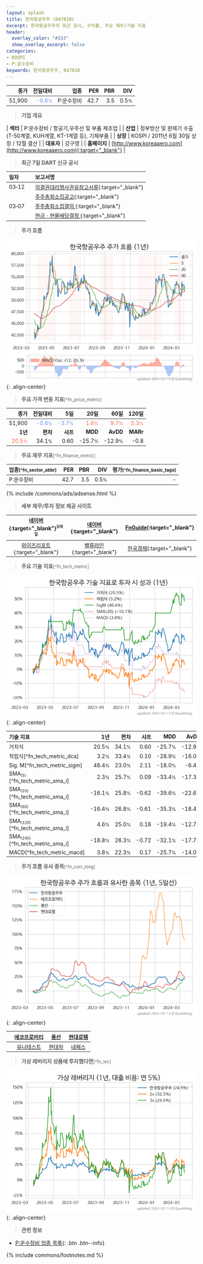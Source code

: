 ```yaml
---
layout: splash
title: 한국항공우주 (047810)
excerpt: 한국항공우주의 최근 공시, 수익률, 주요 재무/기술 지표
header:
  overlay_color: "#333"
  show_overlay_excerpt: false
categories:
- KOSPI
- P:운수장비
keywords: 한국항공우주, 047810
---
```


| **종가** | **전일대비** | **업종** | **PER** | **PBR** | **DIV** |
| -------: | -----------: | -------: | ------: | ------: | ------: |
| 51,900 | <span style="color: cornflowerblue">-0.6<small>%</small></span> | P:운수장비 | 42.7 | 3.5 | 0.5<small>%</small> |

<!-- more -->


> **기업 개요**<a id="company"></a>

| <span style="white-space:nowrap;">**섹터**</span> | P:운수장비 / 항공기,우주선 및 부품 제조업 |
| <span style="white-space:nowrap;">**산업**</span> | 정부방산 및 완제기 수출(T-50계열, KUH계열, KT-1계열 등), 기체부품 |
| <span style="white-space:nowrap;">**상장**</span> | KOSPI / 2011년 6월 30일 상장 / 12월 결산 |
| <span style="white-space:nowrap;">**대표자**</span> | 강구영 |
| <span style="white-space:nowrap;">**홈페이지**</span> | [http://www.koreaaero.com](http://www.koreaaero.com){:target="_blank"} |


> **최근 7일 DART 신규 공시**<a id="dart"></a>

| **일자** |      | **보고서명** |
| :------- | :--- | :----------- |
| 03&#x2011;12 | | [의결권대리행사권유참고서류](https://dart.fss.or.kr/dsaf001/main.do?rcpNo=20240312000248){:target="_blank"} |
|  | | [주주총회소집공고](https://dart.fss.or.kr/dsaf001/main.do?rcpNo=20240312000238){:target="_blank"} |
| 03&#x2011;07 | | [주주총회소집결의              ](https://dart.fss.or.kr/dsaf001/main.do?rcpNo=20240307801061){:target="_blank"} |
|  | | [현금ㆍ현물배당결정              ](https://dart.fss.or.kr/dsaf001/main.do?rcpNo=20240307801082){:target="_blank"} |


> **주가 흐름**<a id="price"></a>

![047810](/stock/images/047810.png){: .align-center}


> **주요 가격 변동 지표**<small>[^fn_price_metric]</small>

| **종가** | **전일대비** | **5일** | **20일** | **60일** | **120일** |
| -------: | -----------: | ------: | -------: | -------: | --------: |
| 51,900 | <span style="color: cornflowerblue">-0.6<small>%</small></span> | <span style="color: cornflowerblue">-3.7<small>%</small></span> | <span style="color: tomato">1.6<small>%</small></span> | <span style="color: tomato">9.7<small>%</small></span> | <span style="color: tomato">5.3<small>%</small></span> |
| **1년** | **편차** | **샤프** | **MDD** | **AvDD** | **MARr** |
| <span style="color: tomato">20.5<small>%</small></span> | 34.1<small>%</small> | 0.60 | -25.7<small>%</small> | -12.9<small>%</small> | -0.8 |


> **주요 재무 지표**<small>[^fn_finance_metric]</small>

| **업종**<small>[^fn_sector_abbr]</small> | **PER** | **PBR** | **DIV** | **평가**<small>[^fn_finance_basic_tags]</small> |
| :--------------------------------------- | ------: | ------: | ------: | ----------------------------------------------: |
| P:운수장비 | 42.7 | 3.5 | 0.5<small>%</small> | - |



{% include /commons/ads/adsense.html %}

> **세부 재무/투자 정보 제공 사이트**

| [네이버](https://m.stock.naver.com/domestic/stock/047810/finance/summary){:target="_blank"}<sup><small>모바일</small></sup> | [네이버](https://finance.naver.com/item/coinfo.naver?code=047810){:target="_blank"} | [FnGuide](https://comp.fnguide.com/SVO2/ASP/SVD_Invest.asp?gicode=A047810&MenuYn=Y){:target="_blank"} |
| :---: | :---: | :---: |
| [와이즈리포트](https://comp.wisereport.co.kr/company/c1040001.aspx?cmp_cd=047810){:target="_blank"} | [밸류라인](https://www.valueline.co.kr/finance/summary/047810){:target="_blank"} | [한국경제](https://markets.hankyung.com/stock/047810/financial-summary){:target="_blank"} |


> **주요 기술 지표**<small>[^fn_tech_metric]</small>


![047810](/stock/images/047810_tech.png){: .align-center}

| **기술 지표** | **1년** | **편차** | **샤프** | **MDD** | **AvDD** |
| :------------ | ------: | -----------: | -------: | ------: | -------: |
| 거치식 | 20.5<small>%</small> | 34.1<small>%</small> | 0.60 | -25.7<small>%</small> | -12.9<small>%</small> |
| 적립식[^fn_tech_metric_dca] | 3.2<small>%</small> | 33.4<small>%</small> | 0.10 | -28.9<small>%</small> | -16.0<small>%</small> |
| Sig. M[^fn_tech_metric_sigm] | 48.4<small>%</small> | 23.0<small>%</small> | 2.11 | -18.0<small>%</small> | -6.4<small>%</small> |
| SMA<small><sub>(5)</sub></small>[^fn_tech_metric_sma_i] | 2.3<small>%</small> | 25.7<small>%</small> | 0.09 | -33.4<small>%</small> | -17.3<small>%</small> |
| SMA<small><sub>(20)</sub></small>[^fn_tech_metric_sma_i] | -16.1<small>%</small> | 25.8<small>%</small> | -0.62 | -39.6<small>%</small> | -22.6<small>%</small> |
| SMA<small><sub>(60)</sub></small>[^fn_tech_metric_sma_i] | -16.4<small>%</small> | 26.8<small>%</small> | -0.61 | -35.3<small>%</small> | -18.4<small>%</small> |
| SMA<small><sub>(120)</sub></small>[^fn_tech_metric_sma_i] | 4.6<small>%</small> | 25.0<small>%</small> | 0.18 | -19.4<small>%</small> | -12.7<small>%</small> |
| SMA<small><sub>(240)</sub></small>[^fn_tech_metric_sma_i] | -18.8<small>%</small> | 26.3<small>%</small> | -0.72 | -32.1<small>%</small> | -17.7<small>%</small> |
| MACD[^fn_tech_metric_macd] | 3.8<small>%</small> | 22.3<small>%</small> | 0.17 | -25.7<small>%</small> | -14.0<small>%</small> |


> **주가 흐름 유사 종목**<a id="corr"></a><small>[^fn_corr_long]</small>

![047810](/stock/images/047810_corr.png){: .align-center}

|       | [에코프로머티](/450080/) | [풍산](/103140/) | [현대로템](/064350/) |
| :---: | :------------------------------------: | :------------------------------------: | :------------------------------------: |
|       | [유니테스트](/086390/) | [현대차](/005380/) | [네패스](/033640/) |


> **가상 레버리지 상품에 투자했다면**<a id="2x"></a><small>[^fn_lev]</small>

![047810](/stock/images/047810_2x.png){: .align-center}


> **관련 정보**

- [P:운수장비 업종 목록](/stats/sector/kospi_업종_운수장비_종목/){: .btn .btn--info}

{% include commons/footnotes.md %}